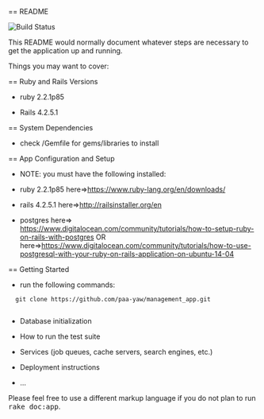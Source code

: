 == README

![Build Status](https://travis-ci.org/paa-yaw/management_app.svg?branch=test)

This README would normally document whatever steps are necessary to get the
application up and running.

Things you may want to cover:

== Ruby and Rails Versions

* ruby 2.2.1p85

* Rails 4.2.5.1


== System Dependencies

* check /Gemfile for gems/libraries to install

== App Configuration and Setup
* NOTE: you must have the following installed:

* ruby 2.2.1p85 here=>https://www.ruby-lang.org/en/downloads/

* rails 4.2.5.1 here=>http://railsinstaller.org/en

* postgres here=> https://www.digitalocean.com/community/tutorials/how-to-setup-ruby-on-rails-with-postgres OR
here=>https://www.digitalocean.com/community/tutorials/how-to-use-postgresql-with-your-ruby-on-rails-application-on-ubuntu-14-04

== Getting Started

* run the following commands:

```
  git clone https://github.com/paa-yaw/management_app.git
  
```  

* Database initialization

* How to run the test suite

* Services (job queues, cache servers, search engines, etc.)

* Deployment instructions

* ...


Please feel free to use a different markup language if you do not plan to run
<tt>rake doc:app</tt>.
